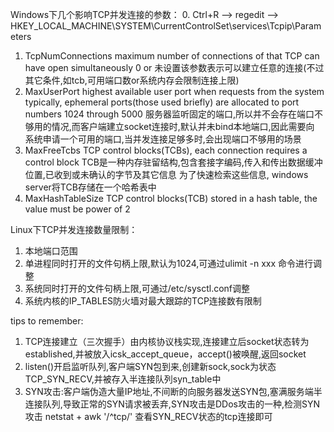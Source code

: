 Windows下几个影响TCP并发连接的参数：
0. Ctrl+R --> regedit --> HKEY_LOCAL_MACHINE\SYSTEM\CurrentControlSet\services\Tcpip\Parameters
1. TcpNumConnections
   maximum number of connections of that TCP can have open simultaneously
   0 or 未设置该参数表示可以建立任意的连接(不过其它条件,如tcb,可用端口数or系统内存会限制连接上限)
2. MaxUserPort
   highest available user port when requests from the system
   typically, ephemeral ports(those used briefly) are allocated to port numbers 1024 through 5000
   服务器监听固定的端口,所以并不会存在端口不够用的情况,而客户端建立socket连接时,默认并未bind本地端口,因此需要向
   系统申请一个可用的端口,当并发连接足够多时,会出现端口不够用的场景
3. MaxFreeTcbs
   TCP control blocks(TCBs), each connection requires a control block
   TCB是一种内存驻留结构,包含套接字编码,传入和传出数据缓冲位置,已收到或未确认的字节及其它信息
   为了快速检索这些信息, windows server将TCB存储在一个哈希表中
4. MaxHashTableSize
   TCP control blocks(TCB) stored in a hash table, the value must be power of 2
   
Linux下TCP并发连接数量限制：
1. 本地端口范围
2. 单进程同时打开的文件句柄上限,默认为1024,可通过ulimit -n xxx 命令进行调整
3. 系统同时打开的文件句柄上限,可通过/etc/sysctl.conf调整
4. 系统内核的IP_TABLES防火墙对最大跟踪的TCP连接数有限制

tips to remember:
1. TCP连接建立（三次握手）由内核协议栈实现,连接建立后socket状态转为established,并被放入icsk_accept_queue，accept()被唤醒,返回socket
2. listen()开启监听队列,客户端SYN包到来,创建新sock,sock为状态TCP_SYN_RECV,并被存入半连接队列syn_table中
3. SYN攻击:客户端伪造大量IP地址,不间断的向服务器发送SYN包,塞满服务端半连接队列,导致正常的SYN请求被丢弃,SYN攻击是DDos攻击的一种,检测SYN攻击
   netstat + awk '/^tcp/' 查看SYN_RECV状态的tcp连接即可
